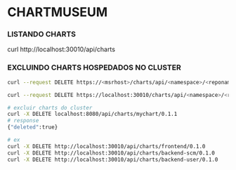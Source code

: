 # CHARTMUSEUM

### LISTANDO CHARTS

curl http://localhost:30010/api/charts


### EXCLUINDO CHARTS HOSPEDADOS NO CLUSTER

```bash
curl --request DELETE https://<msrhost>/charts/api/<namespace>/<reponame>/charts/<chartname>/<chartversion> -u <username>:<password> --cacert ca.crt

curl --request DELETE https://localhost:30010/charts/api/<namespace>/<reponame>/charts/<chartname>/<chartversion>

# excluir charts do cluster
curl -X DELETE localhost:8080/api/charts/mychart/0.1.1
# response
{"deleted":true}

# ex
curl -X DELETE http://localhost:30010/api/charts/frontend/0.1.0
curl -X DELETE http://localhost:30010/api/charts/backend-scm/0.1.0
curl -X DELETE http://localhost:30010/api/charts/backend-user/0.1.0
```
